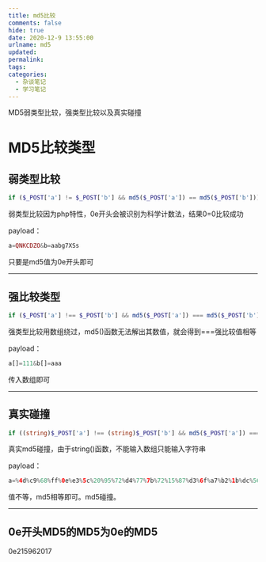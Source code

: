 ```yaml
---
title: md5比较
comments: false
hide: true
date: 2020-12-9 13:55:00
urlname: md5
updated:
permalink:
tags:
categories:
  - 杂谈笔记
  - 学习笔记
---
```


MD5弱类型比较，强类型比较以及真实碰撞



<!-- more -->

#  MD5比较类型

## 弱类型比较

```php
if ($_POST['a'] != $_POST['b'] && md5($_POST['a']) == md5($_POST['b']))
```

弱类型比较因为php特性，0e开头会被识别为科学计数法，结果0=0比较成功

payload：

```php
a=QNKCDZO&b=aabg7XSs
```

只要是md5值为0e开头即可



---



## 强比较类型

```php
if ($_POST['a'] !== $_POST['b'] && md5($_POST['a']) === md5($_POST['b']))
```

强类型比较用数组绕过，md5()函数无法解出其数值，就会得到===强比较值相等

payload：

```php
a[]=111&b[]=aaa
```

传入数组即可



---



## 真实碰撞

```php
if ((string)$_POST['a'] !== (string)$_POST['b'] && md5($_POST['a']) === md5($_POST['b']))
```

真实md5碰撞，由于string()函数，不能输入数组只能输入字符串

payload：

```php
a=%4d%c9%68%ff%0e%e3%5c%20%95%72%d4%77%7b%72%15%87%d3%6f%a7%b2%1b%dc%56%b7%4a%3d%c0%78%3e%7b%95%18%af%bf%a2%00%a8%28%4b%f3%6e%8e%4b%55%b3%5f%42%75%93%d8%49%67%6d%a0%d1%55%5d%83%60%fb%5f%07%fe%a2&b=%4d%c9%68%ff%0e%e3%5c%20%95%72%d4%77%7b%72%15%87%d3%6f%a7%b2%1b%dc%56%b7%4a%3d%c0%78%3e%7b%95%18%af%bf%a2%02%a8%28%4b%f3%6e%8e%4b%55%b3%5f%42%75%93%d8%49%67%6d%a0%d1%d5%5d%83%60%fb%5f%07%fe%a2
```

值不等，md5相等即可。md5碰撞。

---



##  0e开头MD5的MD5为0e的MD5

0e215962017 